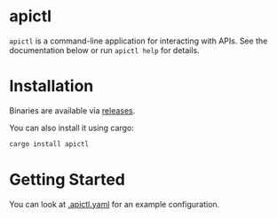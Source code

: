 # apictl

`apictl` is a command-line application for interacting with APIs. See
the documentation below or run `apictl help` for details.

# Installation

Binaries are available via [releases](https://github.com/icub3d/apictl/releases).

You can also install it using cargo:

```bash
cargo install apictl
```

# Getting Started

You can look at [.apictl.yaml](.apictl.yaml) for an example configuration.
